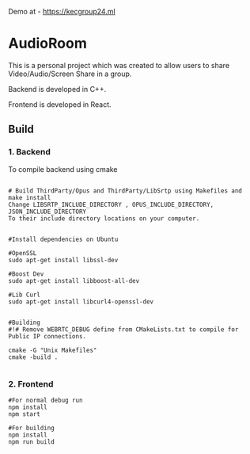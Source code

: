 Demo at - https://kecgroup24.ml
# AudioRoom

This is a personal project which was created to allow users to share Video/Audio/Screen Share in a group.

Backend is developed in C++.

Frontend is developed in React.

## Build

### 1. Backend
To compile backend using cmake
```

# Build ThirdParty/Opus and ThirdParty/LibSrtp using Makefiles and make install
Change LIBSRTP_INCLUDE_DIRECTORY , OPUS_INCLUDE_DIRECTORY, JSON_INCLUDE_DIRECTORY 
To their include directory locations on your computer.


#Install dependencies on Ubuntu

#OpenSSL
sudo apt-get install libssl-dev

#Boost Dev
sudo apt-get install libboost-all-dev

#Lib Curl
sudo apt-get install libcurl4-openssl-dev


#Building
#!# Remove WEBRTC_DEBUG define from CMakeLists.txt to compile for Public IP connections.

cmake -G "Unix Makefiles" 
cmake -build .


```
### 2. Frontend

```
#For normal debug run
npm install
npm start

#For building
npm install 
npm run build

```
